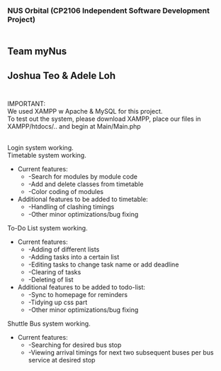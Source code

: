 ### NUS Orbital (CP2106 Independent Software Development Project) <br /> <br />
## Team myNus <br />
## Joshua Teo & Adele Loh <br /> <br />

IMPORTANT: <br />
We used XAMPP w Apache & MySQL for this project. <br /> 
To test out the system, please download XAMPP, place our files in XAMPP/htdocs/.. and begin at Main/Main.php <br /> <br />


Login system working. <br />
Timetable system working.
  * Current features: <br />
    * -Search for modules by module code <br />
    * -Add and delete classes from timetable <br />
    * -Color coding of modules <br />
  * Additional features to be added to timetable: <br />
    * -Handling of clashing timings <br />
    * -Other minor optimizations/bug fixing <br />

To-Do List system working.
  * Current features: <br />
    * -Adding of different lists <br />
    * -Adding tasks into a certain list <br />
    * -Editing tasks to change task name or add deadline <br />
    * -Clearing of tasks <br />
    * -Deleting of list <br />
  * Additional features to be added to todo-list: <br />
    * -Sync to homepage for reminders <br />
    * -Tidying up css part <br />
    * -Other minor optimizations/bug fixing <br />

Shuttle Bus system working.
  * Current features: <br />
    * -Searching for desired bus stop <br />
    * -Viewing arrival timings for next two subsequent buses per bus service at desired stop <br />
